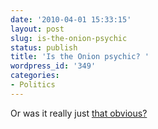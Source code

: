 ```yaml
---
date: '2010-04-01 15:33:15'
layout: post
slug: is-the-onion-psychic
status: publish
title: 'Is the Onion psychic? '
wordpress_id: '349'
categories:
- Politics
---
```


Or was it really just [that obvious?](http://www.theonion.com/articles/bush-our-long-national-nightmare-of-peace-and-pros,464/)


